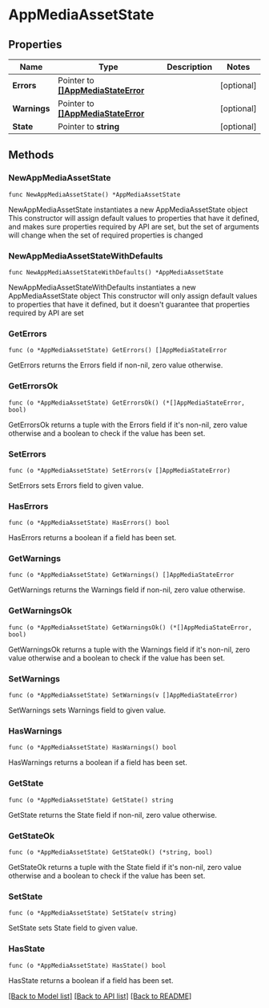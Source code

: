 # AppMediaAssetState

## Properties

Name | Type | Description | Notes
------------ | ------------- | ------------- | -------------
**Errors** | Pointer to [**[]AppMediaStateError**](AppMediaStateError.md) |  | [optional] 
**Warnings** | Pointer to [**[]AppMediaStateError**](AppMediaStateError.md) |  | [optional] 
**State** | Pointer to **string** |  | [optional] 

## Methods

### NewAppMediaAssetState

`func NewAppMediaAssetState() *AppMediaAssetState`

NewAppMediaAssetState instantiates a new AppMediaAssetState object
This constructor will assign default values to properties that have it defined,
and makes sure properties required by API are set, but the set of arguments
will change when the set of required properties is changed

### NewAppMediaAssetStateWithDefaults

`func NewAppMediaAssetStateWithDefaults() *AppMediaAssetState`

NewAppMediaAssetStateWithDefaults instantiates a new AppMediaAssetState object
This constructor will only assign default values to properties that have it defined,
but it doesn't guarantee that properties required by API are set

### GetErrors

`func (o *AppMediaAssetState) GetErrors() []AppMediaStateError`

GetErrors returns the Errors field if non-nil, zero value otherwise.

### GetErrorsOk

`func (o *AppMediaAssetState) GetErrorsOk() (*[]AppMediaStateError, bool)`

GetErrorsOk returns a tuple with the Errors field if it's non-nil, zero value otherwise
and a boolean to check if the value has been set.

### SetErrors

`func (o *AppMediaAssetState) SetErrors(v []AppMediaStateError)`

SetErrors sets Errors field to given value.

### HasErrors

`func (o *AppMediaAssetState) HasErrors() bool`

HasErrors returns a boolean if a field has been set.

### GetWarnings

`func (o *AppMediaAssetState) GetWarnings() []AppMediaStateError`

GetWarnings returns the Warnings field if non-nil, zero value otherwise.

### GetWarningsOk

`func (o *AppMediaAssetState) GetWarningsOk() (*[]AppMediaStateError, bool)`

GetWarningsOk returns a tuple with the Warnings field if it's non-nil, zero value otherwise
and a boolean to check if the value has been set.

### SetWarnings

`func (o *AppMediaAssetState) SetWarnings(v []AppMediaStateError)`

SetWarnings sets Warnings field to given value.

### HasWarnings

`func (o *AppMediaAssetState) HasWarnings() bool`

HasWarnings returns a boolean if a field has been set.

### GetState

`func (o *AppMediaAssetState) GetState() string`

GetState returns the State field if non-nil, zero value otherwise.

### GetStateOk

`func (o *AppMediaAssetState) GetStateOk() (*string, bool)`

GetStateOk returns a tuple with the State field if it's non-nil, zero value otherwise
and a boolean to check if the value has been set.

### SetState

`func (o *AppMediaAssetState) SetState(v string)`

SetState sets State field to given value.

### HasState

`func (o *AppMediaAssetState) HasState() bool`

HasState returns a boolean if a field has been set.


[[Back to Model list]](../README.md#documentation-for-models) [[Back to API list]](../README.md#documentation-for-api-endpoints) [[Back to README]](../README.md)


